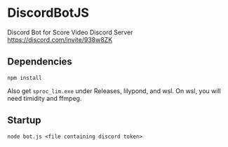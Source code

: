 # DiscordBotJS

Discord Bot for Score Video Discord Server https://discord.com/invite/938w8ZK

## Dependencies

`npm install`

Also get `sproc_lim.exe` under Releases, lilypond, and wsl. On wsl, you will need timidity and ffmpeg.

## Startup

`node bot.js <file containing discord token>`
